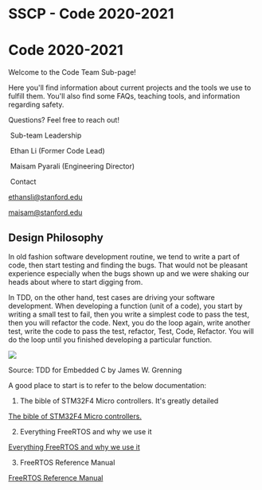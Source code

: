 # SSCP - Code 2020-2021

# Code 2020-2021

Welcome to the Code Team Sub-page! 

Here you'll find information about current projects and the tools we use to fulfill them. You'll also find some FAQs, teaching tools, and information regarding safety.

Questions? Feel free to reach out!

 Sub-team Leadership

 Ethan Li (Former Code Lead)

 Maisam Pyarali (Engineering Director)

 Contact

ethansli@stanford.edu

maisam@stanford.edu

## Design Philosophy

[](#h.7ur8b4ghrfd)

In old fashion software development routine, we tend to write a part of code, then start testing and finding the bugs. That would not be pleasant experience especially when the bugs shown up and we were shaking our heads about where to start digging from.

In TDD, on the other hand, test cases are driving your software development. When developing a function (unit of a code), you start by writing a small test to fail, then you write a simplest code to pass the test, then you will refactor the code. Next, you do the loop again, write another test, write the code to pass the test, refactor, Test, Code, Refactor. You will do the loop until you finished developing a particular function.

![](../../../assets/image_fb4c6baabb.png)

Source: TDD for Embedded C by James W. Grenning

A good place to start is to refer to the below documentation:

1. The bible of STM32F4 Micro controllers. It's greatly detailed

[ The bible of STM32F4 Micro controllers.](https://www.st.com/resource/en/user_manual/dm00105879-description-of-stm32f4-hal-and-ll-drivers-stmicroelectronics.pdf)

2. Everything FreeRTOS and why we use it

[ Everything FreeRTOS and why we use it](https://www.freertos.org/wp-content/uploads/2018/07/161204_Mastering_the_FreeRTOS_Real_Time_Kernel-A_Hands-On_Tutorial_Guide.pdf)

3. FreeRTOS Reference Manual

[ FreeRTOS Reference Manual](https://www.freertos.org/wp-content/uploads/2018/07/FreeRTOS_Reference_Manual_V10.0.0.pdf)

